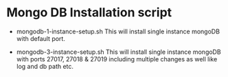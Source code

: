 # Mongo DB Installation script

- mongodb-1-instance-setup.sh
This will install single instance mongoDB with default port.

- mongodb-3-instance-setup.sh
This will install single instance mongoDB with ports 27017, 27018 & 27019 including multiple changes as well like log and db path etc.
